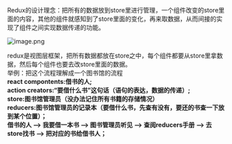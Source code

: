 Redux的设计理念：把所有的数据放到store里进行管理，一个组件改变的store里面的内容，其他的组件就感知到了store里面的变化，再来取数据，从而间接的实现了组件之间实现数据传递的功能。

![image.png](https://upload-images.jianshu.io/upload_images/12442612-1f405596e949e40b.png?imageMogr2/auto-orient/strip%7CimageView2/2/w/1240)

redux是视图层框架，把所有数据都放在store之中，每个组件都要从store里拿数据，然后每个组件也要去改store里面的数据。<br>举例：把这个流程理解成一个图书馆的流程<br>**react compontents:借书的人;**<br>**action creators:“要借什么书”这句话（语句的表达，数据的传递）;**<br>**store:图书馆管理员（没办法记住所有书籍的存储情况）**<br>**reducers:图书馆管理员的记录本（要借什么书，先查有没有，要还的书查一下放到某个位置）；**<br>**借书的人 --> 我要借一本书 --> 图书管理员听见 --> 查阅reducers手册 --> 去store找书  --> 把对应的书给借书人；**
